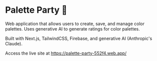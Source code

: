 # Palette Party 🎨

Web application that allows users to create, save, and manage color palettes. Uses generative AI to generate ratings for color palettes.

Built with Next.js, TailwindCSS, Firebase, and generative AI (Anthropic's Claude).

Access the live site at https://palette-party-552f4.web.app/